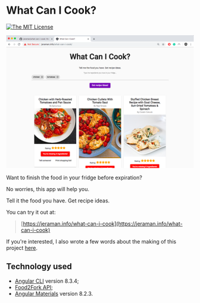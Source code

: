 # What Can I Cook?
[![The MIT License](https://img.shields.io/badge/license-MIT-orange.svg?color=blue&style=flat-square)](http://opensource.org/licenses/MIT)

[![screenshot](./research/images/screenshot.png "Screenshot")](https://jeraman.info/what-can-i-cook)

Want to finish the food in your fridge before expiration?

No worries, this app will help you.

Tell it the food you have. Get recipe ideas.

You can try it out at:
> [https://jeraman.info/what-can-i-cook](https://jeraman.info/what-can-i-cook)

If you're interested, I also wrote a few words about the making of this project [here](./research/README.md).

## Technology used
- [Angular CLI](https://github.com/angular/angular-cli) version 8.3.4;
- [Food2Fork API](https://www.food2fork.com/about/api);
- [Angular Materials](https://material.angular.io/) version 8.2.3.
